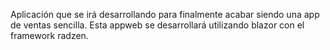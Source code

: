 Aplicación que se irá desarrollando para finalmente acabar siendo una app de ventas sencilla.
Esta appweb se desarrollará utilizando blazor con el framework radzen.
